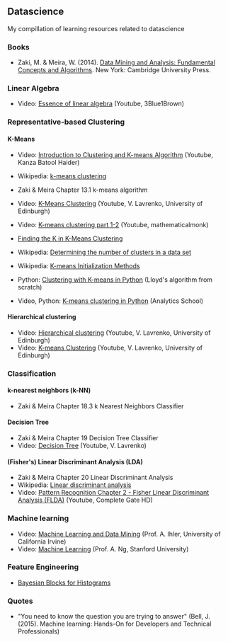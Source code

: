 ## Datascience

My compillation of learning resources related to datascience

### Books

- Zaki, M. & Meira, W. (2014). [Data Mining and Analysis: Fundamental Concepts and Algorithms](http://www.cs.rpi.edu/~zaki/PaperDir/DMABOOK.pdf). New York: Cambridge University Press.

### Linear Algebra

- Video: [Essence of linear algebra](https://www.youtube.com/playlist?list=PLZHQObOWTQDPD3MizzM2xVFitgF8hE_ab) (Youtube, 3Blue1Brown)

### Representative-based Clustering

#### K-Means

- Video: [Introduction to Clustering and K-means Algorithm](https://www.youtube.com/watch?v=7Qv0cmJ6FsI) (Youtube, Kanza Batool Haider)
- Wikipedia: [k-means clustering](https://en.wikipedia.org/wiki/K-means_clustering)
- Zaki & Meira Chapter 13.1 k-means algorithm
- Video: [K-Means Clustering](https://www.youtube.com/playlist?list=PLBv09BD7ez_6cgkSUAqBXENXEhCkb_2wl) (Youtube, V. Lavrenko, University of Edinburgh)
- Video: [K-means clustering part 1-2](https://www.youtube.com/watch?v=0MQEt10e4NM&list=PLD0F06AA0D2E8FFBA&index=114) (Youtube, mathematicalmonk)

- [Finding the K in K-Means Clustering](https://datasciencelab.wordpress.com/2013/12/27/finding-the-k-in-k-means-clustering/)
- Wikipedia: [Determining the number of clusters in a data set](https://en.wikipedia.org/wiki/Determining_the_number_of_clusters_in_a_data_set)
- Wikipedia: [K-means Initialization Methods](https://en.wikipedia.org/wiki/K-means_clustering#Initialization_methods)

- Python: [Clustering with K-means in Python](https://datasciencelab.wordpress.com/2013/12/12/clustering-with-k-means-in-python/) (Lloyd's algorithm from scratch)
- Video, Python: [K-means clustering in Python](https://www.youtube.com/watch?v=gSSd2M12OfQ) (Analytics School)

#### Hierarchical clustering

- Video: [Hierarchical clustering](https://www.youtube.com/playlist?list=PLBv09BD7ez_6VX12puSF0Ep6NluI9vwoX) (Youtube, V. Lavrenko, University of Edinburgh)
- Video: [K-means Clustering](https://www.youtube.com/playlist?list=PLBv09BD7ez_6cgkSUAqBXENXEhCkb_2wl) (Youtube, V. Lavrenko, University of Edinburgh)

### Classification

#### k-nearest neighbors (k-NN)

- Zaki & Meira Chapter 18.3 k Nearest Neighbors Classifier

#### Decision Tree

- Zaki & Meira Chapter 19 Decision Tree Classifier
- Video: [Decision Tree](https://www.youtube.com/watch?v=eKD5gxPPeY0&list=PLBv09BD7ez_4temBw7vLA19p3tdQH6FYO) (Youtube, V. Lavrenko)

#### (Fisher's) Linear Discriminant Analysis (LDA)

- Zaki & Meira Chapter 20 Linear Discriminant Analysis
- Wikipedia: [Linear discriminant analysis](https://en.wikipedia.org/wiki/Linear_discriminant_analysis)
- Video: [Pattern Recognition Chapter 2 - Fisher Linear Discriminant Analysis (FLDA)](https://www.youtube.com/watch?v=hEEj8MEvfG4) (Youtube, Complete Gate HD)

### Machine learning

- Video: [Machine Learning and Data Mining](https://www.youtube.com/playlist?list=PLaXDtXvwY-oDvedS3f4HW0b4KxqpJ_imw) (Prof. A. Ihler, University of California Irvine)
- Video: [Machine Learning](https://www.youtube.com/view_play_list?p=A89DCFA6ADACE599) (Prof. A. Ng, Stanford University)

### Feature Engineering

- [Bayesian Blocks for Histograms](http://www.astroml.org/examples/algorithms/plot_bayesian_blocks.html)

### Quotes

- "You need to know the question you are trying to answer" (Bell, J. (2015). Machine learning: Hands-On for Developers and Technical Professionals)

